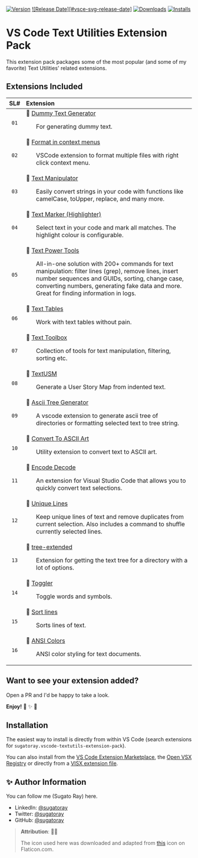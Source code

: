 <!-- markdownlint-disable MD041 MD052 MD053 -->
<!--- Comment Out the badges as they don't work anymore --->

[![Version][#vsce-badge-url-version]][#vsce-marketplace-url]
[![Release Date][#vsce-svg-release-date]][#vsce-marketplace-url]
[![Downloads][#vsce-badge-url-downloads]][#vsce-marketplace-url]
[![Installs][#vsce-badge-url-installs]][#vsce-marketplace-url]

[#vsce-badge-url-version]: https://img.shields.io/visual-studio-marketplace/v/sugatoray.vscode-textutils-extension-pack
[#vsce-badge-url-installs]: https://img.shields.io/visual-studio-marketplace/i/sugatoray.vscode-textutils-extension-pack
[#vsce-badge-url-downloads]: https://img.shields.io/visual-studio-marketplace/d/sugatoray.vscode-textutils-extension-pack
[#vsce-badge-release-date]: https://img.shields.io/visual-studio-marketplace/release-date/sugatoray.vscode-textutils-extension-pack

[#vsce-marketplace-url]: https://marketplace.visualstudio.com/items?itemName=sugatoray.vscode-textutils-extension-pack
<!-- markdownlint-enable MD041 MD052 MD053 -->

# VS Code Text Utilities Extension Pack

This extension pack packages some of the most popular (and some of my favorite) Text Utilities' related extensions.

## Extensions Included

<!-- ### TABLE: BEGIN ### -->

| SL# | Extension |
|:---:|:---|
| `01` | 🎁 [Dummy Text Generator](https://marketplace.visualstudio.com/items?itemName=gurayyarar.dummytextgenerator) <br/> <p><ul> For generating dummy text. </ul></p> |
| `02` | 🎁 [Format in context menus](https://marketplace.visualstudio.com/items?itemName=lacroixdavid1.vscode-format-context-menu) <br/> <p><ul> VSCode extension to format multiple files with right click context menu. </ul></p> |
| `03` | 🎁 [Text Manipulator](https://marketplace.visualstudio.com/items?itemName=adamwalzer.string-converter) <br/> <p><ul> Easily convert strings in your code with functions like camelCase, toUpper, replace, and many more. </ul></p> |
| `04` | 🎁 [Text Marker (Highlighter)](https://marketplace.visualstudio.com/items?itemName=ryu1kn.text-marker) <br/> <p><ul> Select text in your code and mark all matches. The highlight colour is configurable. </ul></p> |
| `05` | 🎁 [Text Power Tools](https://marketplace.visualstudio.com/items?itemName=qcz.text-power-tools) <br/> <p><ul> All-in-one solution with 200+ commands for text manipulation: filter lines (grep), remove lines, insert number sequences and GUIDs, sorting, change case, converting numbers, generating fake data and more. Great for finding information in logs. </ul></p> |
| `06` | 🎁 [Text Tables](https://marketplace.visualstudio.com/items?itemName=romanpeshkov.vscode-text-tables) <br/> <p><ul> Work with text tables without pain. </ul></p> |
| `07` | 🎁 [Text Toolbox](https://marketplace.visualstudio.com/items?itemName=carlocardella.vscode-texttoolbox) <br/> <p><ul> Collection of tools for text manipulation, filtering, sorting etc. </ul></p> |
| `08` | 🎁 [TextUSM](https://marketplace.visualstudio.com/items?itemName=harehare.textusm) <br/> <p><ul> Generate a User Story Map from indented text. </ul></p> |
| `09` | 🎁 [Ascii Tree Generator](https://marketplace.visualstudio.com/items?itemName=aprilandjan.ascii-tree-generator) <br/> <p><ul> A vscode extension to generate ascii tree of directories or formatting selected text to tree string. </ul></p> |
| `10` | 🎁 [Convert To ASCII Art](https://marketplace.visualstudio.com/items?itemName=bitbelt.converttoasciiart) <br/> <p><ul> Utility extension to convert text to ASCII art. </ul></p> |
| `11` | 🎁 [Encode Decode](https://marketplace.visualstudio.com/items?itemName=mitchdenny.ecdc) <br/> <p><ul> An extension for Visual Studio Code that allows you to quickly convert text selections. </ul></p> |
| `12` | 🎁 [Unique Lines](https://marketplace.visualstudio.com/items?itemName=bibhasdn.unique-lines) <br/> <p><ul> Keep unique lines of text and remove duplicates from current selection. Also includes a command to shuffle currently selected lines. </ul></p> |
| `13` | 🎁 [tree-extended](https://marketplace.visualstudio.com/items?itemName=rulyotano.tree-extended) <br/> <p><ul> Extension for getting the text tree for a directory with a lot of options. </ul></p> |
| `14` | 🎁 [Toggler](https://marketplace.visualstudio.com/items?itemName=hideoo.toggler) <br/> <p><ul> Toggle words and symbols. </ul></p> |
| `15` | 🎁 [Sort lines](https://marketplace.visualstudio.com/items?itemName=tyriar.sort-lines) <br/> <p><ul> Sorts lines of text. </ul></p> |
| `16` | 🎁 [ANSI Colors](https://marketplace.visualstudio.com/items?itemName=iliazeus.vscode-ansi) <br/> <p><ul> ANSI color styling for text documents. </ul></p> |

<!-- ### TABLE: END ### -->

<!-- Sample row to fill up: __LABEL__, __EXTN__, __DESC__

| `01` | 🎁 [__LABEL__](https://marketplace.visualstudio.com/items?itemName=__EXTN__) <br/> <p><ul> __DESC__. </ul></p> |

-->

## Want to see your extension added?

Open a PR and I'd be happy to take a look.

__Enjoy!__ 🎁 ✨ 🎉

## Installation

The easiest way to install is directly from within VS Code (search extensions for `sugatoray.vscode-textutils-extension-pack`).

You can also install from the [VS Code Extension Marketplace][#vsce-marketplace-url], the [Open VSX Registry][#ovsx-registry] or directly from a [VISX extension file][#vsix-install].

[#ovsx-registry]: https://open-vsx.org/extension/sugatoray/vscode-textutils-extension-pack
[#vsix-install]: https://marketplace.visualstudio.com/items?itemName=sugatoray.vscode-textutils-extension-pack#visx-install

<!---

## List of Emojis Used

- 🎁 : `:gift:`
- ✨ : `:sparkles:`
- 🎉 : `:tada:`

--->

## ✨ Author Information

You can follow me (Sugato Ray) here.

- LinkedIn: [@sugatoray](https://www.linkedin.com/in/sugatoray/)
- Twitter: [@sugatoray](https://twitter.com/sugatoray)
- GitHub: [@sugatoray](https://github.com/sugatoray)

> __Attribution__: :clap::clap:
>
> The icon used here was downloaded and adapted from <a href="https://www.flaticon.com/free-icons/server" title="server icons">this</a> icon on Flaticon.com.
> 
